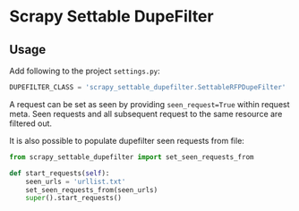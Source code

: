 # Scrapy Settable DupeFilter

## Usage

Add following to the project `settings.py`:

```python
DUPEFILTER_CLASS = 'scrapy_settable_dupefilter.SettableRFPDupeFilter'
```

A request can be set as seen by providing `seen_request=True` within request meta.
Seen requests and all subsequent request to the same resource are filtered out.

It is also possible to populate dupefilter seen requests from file:

```python
from scrapy_settable_dupefilter import set_seen_requests_from

def start_requests(self):
    seen_urls = 'urllist.txt'
    set_seen_requests_from(seen_urls)
    super().start_requests()
```
